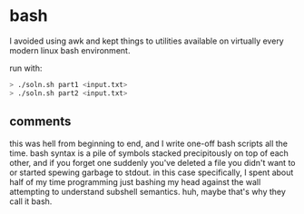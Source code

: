 # bash

I avoided using awk and kept things to utilities available on virtually every
modern linux bash environment.

run with:
```bash
> ./soln.sh part1 <input.txt>
> ./soln.sh part2 <input.txt>
```

## comments

this was hell from beginning to end, and I write one-off bash scripts all the
time. bash syntax is a pile of symbols stacked precipitously on top of each
other, and if you forget one suddenly you've deleted a file you didn't want to
or started spewing garbage to stdout. in this case specifically, I spent about
half of my time programming just bashing my head against the wall attempting to
understand subshell semantics. huh, maybe that's why they call it bash.
